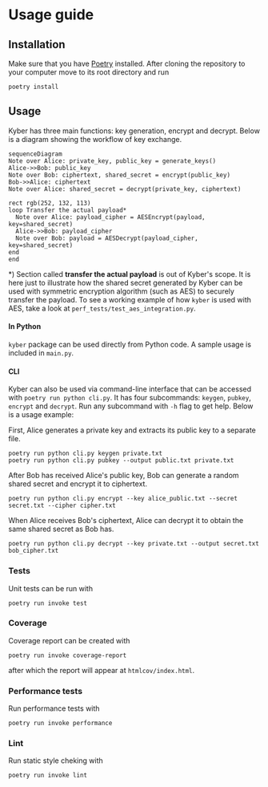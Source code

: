 # Usage guide

## Installation

Make sure that you have [Poetry](https://python-poetry.org/) installed. After cloning the repository to your computer move to its root directory and run

```
poetry install
```

## Usage

Kyber has three main functions: key generation, encrypt and decrypt. Below is a diagram showing the workflow of key exchange.

```mermaid
sequenceDiagram
Note over Alice: private_key, public_key = generate_keys()
Alice->>Bob: public_key
Note over Bob: ciphertext, shared_secret = encrypt(public_key)
Bob->>Alice: ciphertext
Note over Alice: shared_secret = decrypt(private_key, ciphertext)

rect rgb(252, 132, 113)
loop Transfer the actual payload*
  Note over Alice: payload_cipher = AESEncrypt(payload, key=shared_secret)
  Alice->>Bob: payload_cipher
  Note over Bob: payload = AESDecrypt(payload_cipher, key=shared_secret)
end
end
```

*) Section called **transfer the actual payload** is out of Kyber's scope. It is here just to illustrate how the shared secret generated by Kyber can be used with symmetric encryption algorithm (such as AES) to securely transfer the payload. To see a working example of how `kyber` is used with AES, take a look at `perf_tests/test_aes_integration.py`.

#### In Python

`kyber` package can be used directly from Python code. A sample usage is included in  `main.py`.

#### CLI

Kyber can also be used via command-line interface that can be accessed with `poetry run python cli.py`. It has four subcommands: `keygen`, `pubkey`, `encrypt` and `decrypt`. Run any subcommand with `-h` flag to get help. Below is a usage example:

First, Alice generates a private key and extracts its public key to a separate file.

```
poetry run python cli.py keygen private.txt
poetry run python cli.py pubkey --output public.txt private.txt
```

After Bob has received Alice's public key, Bob can generate a random shared secret and encrypt it to ciphertext.

```
poetry run python cli.py encrypt --key alice_public.txt --secret secret.txt --cipher cipher.txt
```

When Alice receives Bob's ciphertext, Alice can decrypt it to obtain the same shared secret as Bob has.

```
poetry run python cli.py decrypt --key private.txt --output secret.txt bob_cipher.txt
```

### Tests

Unit tests can be run with

```
poetry run invoke test
```

### Coverage

Coverage report can be created with

```
poetry run invoke coverage-report
```

after which the report will appear at `htmlcov/index.html`.

### Performance tests

Run performance tests with

```
poetry run invoke performance
```

### Lint

Run static style cheking with

```
poetry run invoke lint
```
